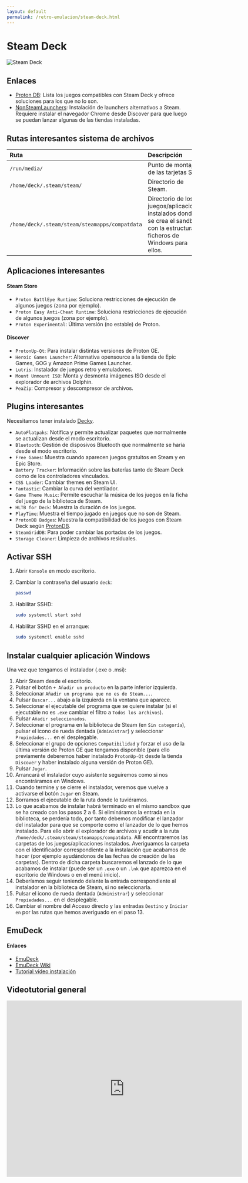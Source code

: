 ```yaml
---
layout: default
permalink: /retro-emulacion/steam-deck.html
---
```


# Steam Deck

![Steam Deck](/images/pages/steam_deck/steam_deck.png)

## Enlaces

* [Proton DB](https://www.protondb.com/): Lista los juegos compatibles con Steam Deck y ofrece soluciones para los que no lo son.
* [NonSteamLaunchers](https://github.com/moraroy/NonSteamLaunchers-On-Steam-Deck): Instalación de launchers alternativos a Steam. Requiere instalar el navegador Chrome desde Discover para que luego se puedan lanzar algunas de las tiendas instaladas.

## Rutas interesantes sistema de archivos

|Ruta|Descripción|
|:---|:----------|
|`/run/media/`|Punto de montaje de las tarjetas SD.|
|`/home/deck/.steam/steam/`|Directorio de Steam.|
|`/home/deck/.steam/steam/steamapps/compatdata`|Directorio de los juegos/aplicaciones instalados donde se crea el sandbox con la estructura de ficheros de Windows para ellos.|

## Aplicaciones interesantes

#### Steam Store

* `Proton BattlEye Runtime`: Soluciona restricciones de ejecución de algunos juegos (zona por ejemplo).
* `Proton Easy Anti-Cheat Runtime`: Soluciona restricciones de ejecución de algunos juegos (zona por ejemplo).
* `Proton Experimental`: Última versión (no estable) de Proton.

#### Discover

* `ProtonUp-Qt`: Para instalar distintas versiones de Proton GE.
* `Heroic Games Launcher`: Alternativa opensource a la tienda de Epic Games, GOG y Amazon Prime Games Launcher.
* `Lutris`: Instalador de juegos retro y emuladores.
* `Mount Unmount ISO`: Monta y desmonta imágenes ISO desde el explorador de archivos Dolphin.
* `PeaZip`: Compresor y descompresor de archivos.

## Plugins interesantes

Necesitamos tener instalado [Decky](https://decky.xyz/).

* `AutoFlatpaks`: Notifica y permite actualizar paquetes que normalmente se actualizan desde el modo escritorio.
* `Bluetooth`: Gestión de disposivos Bluetooth que normalmente se haría desde el modo escritorio.
* `Free Games`: Muestra cuando aparecen juegos gratuitos en Steam y en Epic Store.
* `Battery Tracker`: Información sobre las baterías tanto de Steam Deck como de los controladores vinculados.
* `CSS Loader`: Cambiar themes en Steam UI.
* `Fantastic`: Cambiar la curva del ventilador.
* `Game Theme Music`: Permite escuchar la música de los juegos en la ficha del juego de la biblioteca de Steam.
* `HLTB for Deck`: Muestra la duración de los juegos.
* `PlayTime`: Muestra el tiempo jugado en juegos que no son de Steam.
* `ProtonDB Badges`: Muestra la compatibilidad de los juegos con Steam Deck según [ProtonDB](https://www.protondb.com/).
* `SteamGridDB`: Para poder cambiar las portadas de los juegos.
* `Storage Cleaner`: Limpieza de archivos residuales.

## Activar SSH

1. Abrir `Konsole` en modo escritorio.
2. Cambiar la contraseña del usuario `deck`:

    ```bash
    passwd
    ```

3. Habilitar SSHD:

    ```bash
    sudo systemctl start sshd
    ```

4. Habilitar SSHD en el arranque:

    ```bash
    sudo systemctl enable sshd
    ```

## Instalar cualquier aplicación Windows

Una vez que tengamos el instalador (.exe o .msi):

1. Abrir Steam desde el escritorio.
2. Pulsar el botón `+ Añadir un producto` en la parte inferior izquierda.
3. Seleccionar `Añadir un programa que no es de Steam...`.
4. Pulsar `Buscar...` abajo a la izquierda en la ventana que aparece.
5. Seleccionar el ejecutable del programa que se quiere instalar (si el ejecutable no es `.exe` cambiar el filtro a `Todos los archivos`).
6. Pulsar `Añadir seleccionados`.
7. Seleccionar el programa en la biblioteca de Steam (en `Sin categoría`), pulsar el icono de rueda dentada (`Administrar`) y seleccionar `Propiedades...` en el desplegable.
8. Seleccionar el grupo de opciones `Compatibilidad` y forzar el uso de la última versión de Proton GE que tengamos disponible (para ello previamente deberemos haber instalado `ProtonUp-Qt` desde la tienda `Discover` y haber instalado alguna versión de Proton GE).
9. Pulsar `Jugar`.
10. Arrancará el instalador cuyo asistente seguiremos como si nos encontráramos en Windows.
11. Cuando termine y se cierre el instalador, veremos que vuelve a activarse el botón `Jugar` en Steam.
12. Borramos el ejecutable de la ruta donde lo tuviéramos.
13. Lo que acabamos de instalar habrá terminado en el mismo sandbox que se ha creado con los pasos 2 a 6. Si elimináramos la entrada en la biblioteca, se perdería todo, por tanto debemos modificar el lanzador del instalador para que se comporte como el lanzador de lo que hemos instalado. Para ello abrir el explorador de archivos y acudir a la ruta `/home/deck/.steam/steam/steamapps/compatdata`. Allí encontraremos las carpetas de los juegos/aplicaciones instalados. Averiguamos la carpeta con el identificador correspondiente a la instalación que acabamos de hacer (por ejemplo ayudándonos de las fechas de creación de las carpetas). Dentro de dicha carpeta buscaremos el lanzado de lo que acabamos de instalar (puede ser un `.exe` o un `.lnk` que aparezca en el escritorio de Windows o en el menú inicio).
14. Deberíamos seguir teniendo delante la entrada correspondiente al instalador en la biblioteca de Steam, si no seleccionarla.
15. Pulsar el icono de rueda dentada (`Administrar`) y seleccionar `Propiedades...` en el desplegable.
16. Cambiar el nombre del Acceso directo y las entradas `Destino` y `Iniciar en` por las rutas que hemos averiguado en el paso 13.

## EmuDeck

#### Enlaces

* [EmuDeck](https://emudeck.com/)
* [EmuDeck Wiki](https://emudeck.github.io/)
* [Tutorial vídeo instalación](https://www.youtube.com/watch?v=N6BGOOLV7-Y)

## Videotutorial general

<iframe width="640" height="480" src="https://www.youtube.com/watch?v=GHwpTh-cReE" frameborder="0" allow="accelerometer; autoplay; encrypted-media; gyroscope; picture-in-picture" allowfullscreen></iframe>